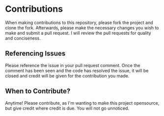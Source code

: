 # Contributions
  When making contributions to this repository, please fork the project and clone the fork. Afterwards, please make the necessary changes you wish to make and submit a pull request. I will review the pull requests for quality and conciseness.

## Referencing Issues
  Please reference the issue in your pull request comment. Once the comment has been seen and the code has resolved the issue, it will be closed and credit will be given for the contribution you made.

## When to Contribute?
  Anytime! Please contribute, as I'm wanting to make this project opensource, but give credit where credit is due. You will not go unnoticed.
